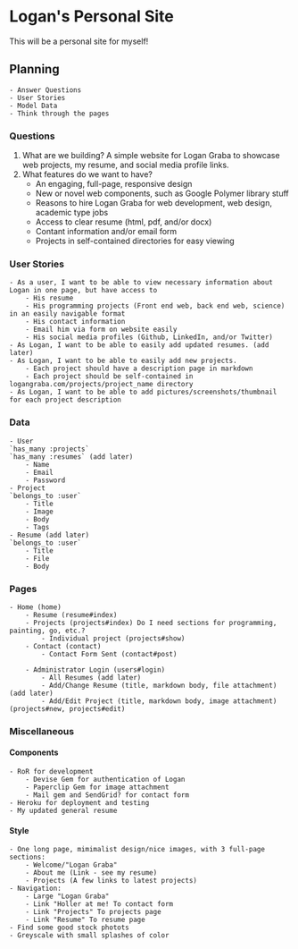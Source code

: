 # Logan's Personal Site

This will be a personal site for myself!

## Planning

    - Answer Questions
    - User Stories
    - Model Data
    - Think through the pages


###  Questions

1. What are we building? A simple website for Logan Graba to showcase web projects, my resume, and social media profile links.
2. What features do we want to have?
    - An engaging, full-page, responsive design
    - New or novel web components, such as Google Polymer library stuff
    - Reasons to hire Logan Graba for web development, web design, academic type jobs
    - Access to clear resume (html, pdf, and/or docx)
    - Contant information and/or email form
    - Projects in self-contained directories for easy viewing


### User Stories

    - As a user, I want to be able to view necessary information about Logan in one page, but have access to
        - His resume
        - His programming projects (Front end web, back end web, science) in an easily navigable format
        - His contact information
        - Email him via form on website easily
        - His social media profiles (Github, LinkedIn, and/or Twitter)
    - As Logan, I want to be able to easily add updated resumes. (add later)
    - As Logan, I want to be able to easily add new projects.
        - Each project should have a description page in markdown
        - Each project should be self-contained in logangraba.com/projects/project_name directory
    - As Logan, I want to be able to add pictures/screenshots/thumbnail for each project description


### Data

    - User
    `has_many :projects`
    `has_many :resumes` (add later)
        - Name
        - Email
        - Password
    - Project
    `belongs_to :user`
        - Title
        - Image
        - Body
        - Tags
    - Resume (add later)
    `belongs_to :user`
        - Title
        - File
        - Body


### Pages

    - Home (home)
        - Resume (resume#index)
        - Projects (projects#index) Do I need sections for programming, painting, go, etc.?
            - Individual project (projects#show)
        - Contact (contact)
            - Contact Form Sent (contact#post)

        - Administrator Login (users#login)
            - All Resumes (add later)
            - Add/Change Resume (title, markdown body, file attachment) (add later)
            - Add/Edit Project (title, markdown body, image attachment) (projects#new, projects#edit)


### Miscellaneous

#### Components
    - RoR for development
        - Devise Gem for authentication of Logan
        - Paperclip Gem for image attachment
        - Mail gem and SendGrid? for contact form
    - Heroku for deployment and testing
    - My updated general resume

#### Style
    - One long page, mimimalist design/nice images, with 3 full-page sections:
        - Welcome/"Logan Graba"
        - About me (Link - see my resume)
        - Projects (A few links to latest projects)
    - Navigation:
        - Large "Logan Graba"
        - Link "Holler at me! To contact form
        - Link "Projects" To projects page
        - Link "Resume" To resume page
    - Find some good stock photots
    - Greyscale with small splashes of color
